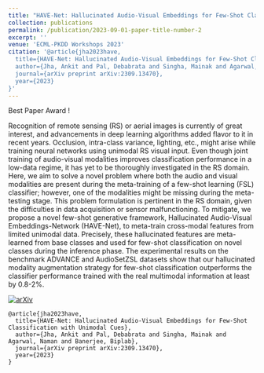 ```yaml
---
title: "HAVE-Net: Hallucinated Audio-Visual Embeddings for Few-Shot Classification with Unimodal Cues"
collection: publications
permalink: /publication/2023-09-01-paper-title-number-2
excerpt: ''
venue: 'ECML-PKDD Workshops 2023'
citation: '@article{jha2023have,
  title={HAVE-Net: Hallucinated Audio-Visual Embeddings for Few-Shot Classification with Unimodal Cues},
  author={Jha, Ankit and Pal, Debabrata and Singha, Mainak and Agarwal, Naman and Banerjee, Biplab},
  journal={arXiv preprint arXiv:2309.13470},
  year={2023}
}'
---
```


Best Paper Award !


Recognition of remote sensing (RS) or aerial images is currently of great interest, and advancements in deep learning algorithms added flavor to it in recent years. Occlusion, intra-class variance, lighting, etc., might arise while training neural networks using unimodal RS
visual input. Even though joint training of audio-visual modalities improves classification performance in a low-data regime, it has yet to be thoroughly investigated in the RS domain. Here, we aim to solve a novel problem where both the audio and visual modalities are present during the meta-training of a few-shot learning (FSL) classifier; however, one of the modalities might be missing during the meta-testing stage. This problem formulation is pertinent in the RS domain, given the difficulties in data acquisition or sensor malfunctioning. To mitigate, we propose a novel few-shot generative framework, Hallucinated Audio-Visual Embeddings-Network (HAVE-Net), to meta-train cross-modal features from limited unimodal data. Precisely, these hallucinated features are meta-learned from base classes and used for few-shot classification on novel classes during the inference phase. The experimental results on the benchmark ADVANCE and AudioSetZSL datasets show that our hallucinated modality augmentation strategy for few-shot classification outperforms the classifier performance trained with the real multimodal information at least by 0.8-2%.

[![arXiv](https://img.shields.io/badge/arXiv-Paper-brightgreen)](https://arxiv.org/abs/2309.13470)

```
@article{jha2023have,
  title={HAVE-Net: Hallucinated Audio-Visual Embeddings for Few-Shot Classification with Unimodal Cues},
  author={Jha, Ankit and Pal, Debabrata and Singha, Mainak and Agarwal, Naman and Banerjee, Biplab},
  journal={arXiv preprint arXiv:2309.13470},
  year={2023}
}
```
